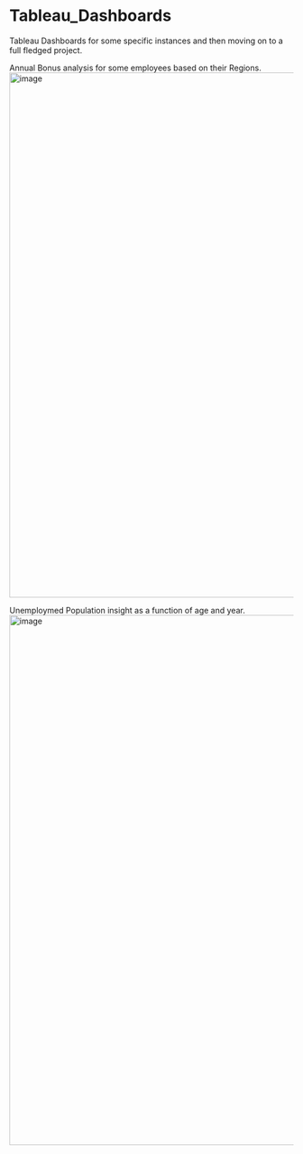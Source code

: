 # Tableau_Dashboards 
Tableau Dashboards for some specific instances and then moving on to a full fledged project.

Annual Bonus analysis for some employees based on their Regions.
<img width="931" alt="image" src="https://github.com/pratt12/tableau_proj/assets/69366735/11628246-0700-4c56-b64e-3b898167b868">

Unemploymed Population insight as a function of age and year.
<img width="940" alt="image" src="https://github.com/pratt12/tableau_proj/assets/69366735/d3492b6f-6ebf-4d14-af23-366a776ccc2b">

